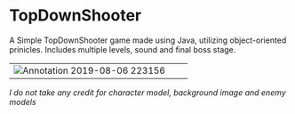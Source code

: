 # TopDownShooter
A Simple TopDownShooter game made using Java, utilizing object-oriented prinicles. Includes multiple levels, sound and final boss stage.

| |  |  | 
| ------------- | ------------- | ------------- |
| ![Annotation 2019-08-06 223156](https://user-images.githubusercontent.com/22434695/62590431-56aa8180-b89a-11e9-8c84-4fb998d7783c.png)


*I do not take any credit for character model, background image and enemy models*
